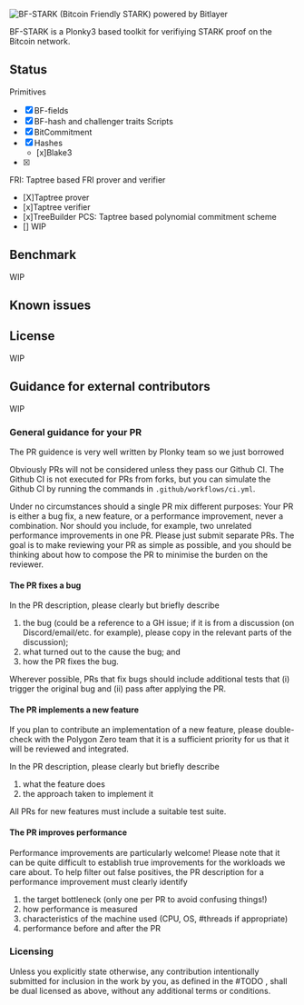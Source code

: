![BF-STARK (Bitcoin Friendly STARK) powered by Bitlayer]()

BF-STARK  is a Plonky3 based toolkit for verifiying STARK proof on the Bitcoin network. 


## Status
Primitives
- [x] BF-fields
- [x] BF-hash and challenger traits
Scripts
- [x] BitCommitment
- [x] Hashes
  - [x]Blake3
- [x] 
FRI: Taptree based FRI prover and verifier
- [X]Taptree prover
- [x]Taptree verifier
- [x]TreeBuilder
PCS: Taptree based polynomial commitment scheme
- [] WIP
## Benchmark
WIP
## Known issues


## License
WIP




## Guidance for external contributors

WIP
### General guidance for your PR
The PR guidence is very well written by Plonky team so we just borrowed

Obviously PRs will not be considered unless they pass our Github
CI. The Github CI is not executed for PRs from forks, but you can
simulate the Github CI by running the commands in
`.github/workflows/ci.yml`.

Under no circumstances should a single PR mix different purposes: Your
PR is either a bug fix, a new feature, or a performance improvement,
never a combination. Nor should you include, for example, two
unrelated performance improvements in one PR. Please just submit
separate PRs. The goal is to make reviewing your PR as simple as
possible, and you should be thinking about how to compose the PR to
minimise the burden on the reviewer.



#### The PR fixes a bug

In the PR description, please clearly but briefly describe

1. the bug (could be a reference to a GH issue; if it is from a
   discussion (on Discord/email/etc. for example), please copy in the
   relevant parts of the discussion);
2. what turned out to the cause the bug; and
3. how the PR fixes the bug.

Wherever possible, PRs that fix bugs should include additional tests
that (i) trigger the original bug and (ii) pass after applying the PR.


#### The PR implements a new feature

If you plan to contribute an implementation of a new feature, please
double-check with the Polygon Zero team that it is a sufficient
priority for us that it will be reviewed and integrated.

In the PR description, please clearly but briefly describe

1. what the feature does
2. the approach taken to implement it

All PRs for new features must include a suitable test suite.


#### The PR improves performance

Performance improvements are particularly welcome! Please note that it
can be quite difficult to establish true improvements for the
workloads we care about. To help filter out false positives, the PR
description for a performance improvement must clearly identify

1. the target bottleneck (only one per PR to avoid confusing things!)
2. how performance is measured
3. characteristics of the machine used (CPU, OS, #threads if appropriate)
4. performance before and after the PR


### Licensing

Unless you explicitly state otherwise, any contribution intentionally
submitted for inclusion in the work by you, as defined in the
#TODO , shall be dual licensed as above, without any
additional terms or conditions.